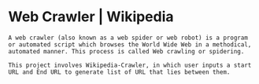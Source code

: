 # Web Crawler | Wikipedia
    A web crawler (also known as a web spider or web robot) is a program or automated script which browses the World Wide Web in a methodical, automated manner. This process is called Web crawling or spidering.

    This project involves Wikipedia-Crawler, in which user inputs a start URL and End URL to generate list of URL that lies between them.
